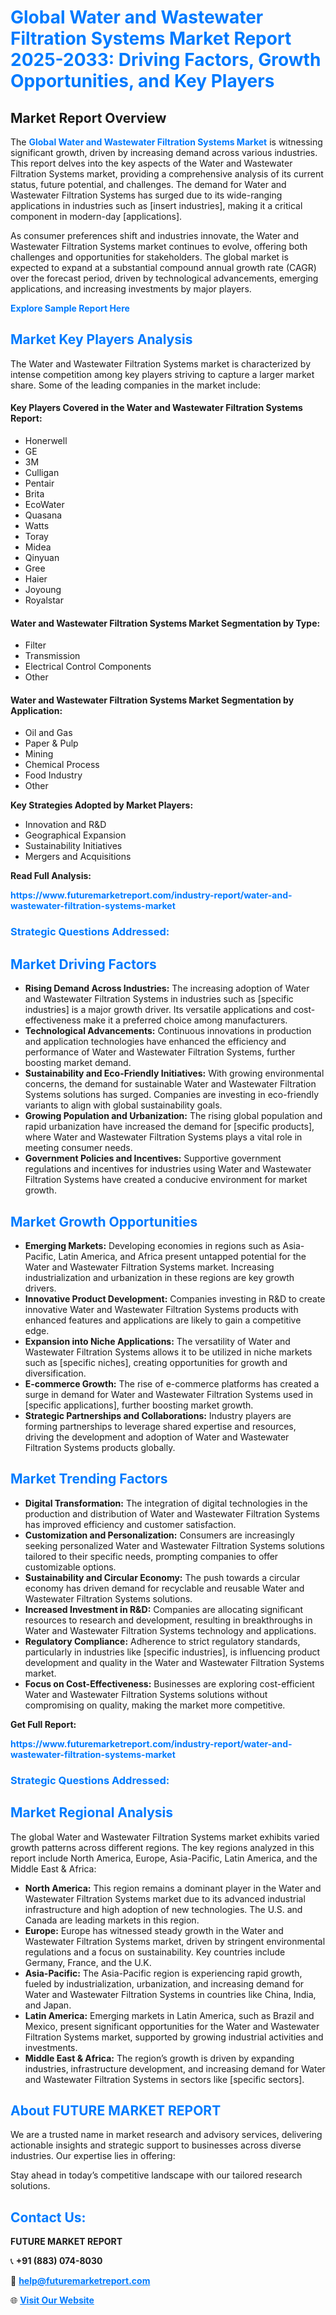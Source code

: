 <h1 style="color: #007BFF;">Global Water and Wastewater Filtration Systems Market Report 2025-2033: Driving Factors, Growth Opportunities, and Key Players</h1>

<section id="overview">
<h2>Market Report Overview</h2>
<p>The <a href="https://www.futuremarketreport.com/industry-report/water-and-wastewater-filtration-systems-market" style="color: #007BFF; text-decoration: none;"><strong>Global Water and Wastewater Filtration Systems Market</strong></a> is witnessing significant growth, driven by increasing demand across various industries. This report delves into the key aspects of the Water and Wastewater Filtration Systems market, providing a comprehensive analysis of its current status, future potential, and challenges. The demand for Water and Wastewater Filtration Systems has surged due to its wide-ranging applications in industries such as [insert industries], making it a critical component in modern-day [applications].</p>
<p>As consumer preferences shift and industries innovate, the Water and Wastewater Filtration Systems market continues to evolve, offering both challenges and opportunities for stakeholders. The global market is expected to expand at a substantial compound annual growth rate (CAGR) over the forecast period, driven by technological advancements, emerging applications, and increasing investments by major players.</p>
</section>

<section id="overview">
<p><a href="https://www.futuremarketreport.com/request-sample/reportId=91177" style="color: #007BFF; text-decoration: none;"><strong>Explore Sample Report Here</strong></a></p>
</section>

<section id="key-players">
<h2 style="color: #007BFF;">Market Key Players Analysis</h2>
<p>The Water and Wastewater Filtration Systems market is characterized by intense competition among key players striving to capture a larger market share. Some of the leading companies in the market include:</p>
<h4>Key Players Covered in the Water and Wastewater Filtration Systems Report:</h4>
<ul><li>Honerwell</li><li>GE</li><li>3M</li><li>Culligan</li><li>Pentair</li><li>Brita</li><li>EcoWater</li><li>Quasana</li><li>Watts</li><li>Toray</li><li>Midea</li><li>Qinyuan</li><li>Gree</li><li>Haier</li><li>Joyoung</li><li>Royalstar</li></ul>
<h4>Water and Wastewater Filtration Systems Market Segmentation by Type:</h4>
<ul><li>Filter</li><li>Transmission</li><li>Electrical Control Components</li><li>Other</li></ul>

<h4>Water and Wastewater Filtration Systems Market Segmentation by Application:</h4>
<ul><li>Oil and Gas</li><li>Paper &amp; Pulp</li><li>Mining</li><li>Chemical Process</li><li>Food Industry</li><li>Other</li></ul>
<p><strong>Key Strategies Adopted by Market Players:</strong></p>
<ul>
<li>Innovation and R&D</li>
<li>Geographical Expansion</li>
<li>Sustainability Initiatives</li>
<li>Mergers and Acquisitions</li>
</ul>
</section>

<section>
<p><strong>Read Full Analysis: </strong></p><a href="https://www.futuremarketreport.com/industry-report/water-and-wastewater-filtration-systems-market" style="color: #007BFF; text-decoration: none;"><strong>https://www.futuremarketreport.com/industry-report/water-and-wastewater-filtration-systems-market</strong></a>
<h3 style="color: #007BFF;">Strategic Questions Addressed:</h3>
</section>

<section id="driving-factors">
<h2 style="color: #007BFF;">Market Driving Factors</h2>
<ul>
<li><strong>Rising Demand Across Industries:</strong> The increasing adoption of Water and Wastewater Filtration Systems in industries such as [specific industries] is a major growth driver. Its versatile applications and cost-effectiveness make it a preferred choice among manufacturers.</li>
<li><strong>Technological Advancements:</strong> Continuous innovations in production and application technologies have enhanced the efficiency and performance of Water and Wastewater Filtration Systems, further boosting market demand.</li>
<li><strong>Sustainability and Eco-Friendly Initiatives:</strong> With growing environmental concerns, the demand for sustainable Water and Wastewater Filtration Systems solutions has surged. Companies are investing in eco-friendly variants to align with global sustainability goals.</li>
<li><strong>Growing Population and Urbanization:</strong> The rising global population and rapid urbanization have increased the demand for [specific products], where Water and Wastewater Filtration Systems plays a vital role in meeting consumer needs.</li>
<li><strong>Government Policies and Incentives:</strong> Supportive government regulations and incentives for industries using Water and Wastewater Filtration Systems have created a conducive environment for market growth.</li>
</ul>
</section>

<section id="growth-opportunities">
<h2 style="color: #007BFF;">Market Growth Opportunities</h2>
<ul>
<li><strong>Emerging Markets:</strong> Developing economies in regions such as Asia-Pacific, Latin America, and Africa present untapped potential for the Water and Wastewater Filtration Systems market. Increasing industrialization and urbanization in these regions are key growth drivers.</li>
<li><strong>Innovative Product Development:</strong> Companies investing in R&D to create innovative Water and Wastewater Filtration Systems products with enhanced features and applications are likely to gain a competitive edge.</li>
<li><strong>Expansion into Niche Applications:</strong> The versatility of Water and Wastewater Filtration Systems allows it to be utilized in niche markets such as [specific niches], creating opportunities for growth and diversification.</li>
<li><strong>E-commerce Growth:</strong> The rise of e-commerce platforms has created a surge in demand for Water and Wastewater Filtration Systems used in [specific applications], further boosting market growth.</li>
<li><strong>Strategic Partnerships and Collaborations:</strong> Industry players are forming partnerships to leverage shared expertise and resources, driving the development and adoption of Water and Wastewater Filtration Systems products globally.</li>
</ul>
</section>

<section id="trending-factors">
<h2 style="color: #007BFF;">Market Trending Factors</h2>
<ul>
<li><strong>Digital Transformation:</strong> The integration of digital technologies in the production and distribution of Water and Wastewater Filtration Systems has improved efficiency and customer satisfaction.</li>
<li><strong>Customization and Personalization:</strong> Consumers are increasingly seeking personalized Water and Wastewater Filtration Systems solutions tailored to their specific needs, prompting companies to offer customizable options.</li>
<li><strong>Sustainability and Circular Economy:</strong> The push towards a circular economy has driven demand for recyclable and reusable Water and Wastewater Filtration Systems solutions.</li>
<li><strong>Increased Investment in R&D:</strong> Companies are allocating significant resources to research and development, resulting in breakthroughs in Water and Wastewater Filtration Systems technology and applications.</li>
<li><strong>Regulatory Compliance:</strong> Adherence to strict regulatory standards, particularly in industries like [specific industries], is influencing product development and quality in the Water and Wastewater Filtration Systems market.</li>
<li><strong>Focus on Cost-Effectiveness:</strong> Businesses are exploring cost-efficient Water and Wastewater Filtration Systems solutions without compromising on quality, making the market more competitive.</li>
</ul>
</section>

<section>
<p><strong>Get Full Report: </strong></p><a href="https://www.futuremarketreport.com/industry-report/water-and-wastewater-filtration-systems-market" style="color: #007BFF; text-decoration: none;"><strong>https://www.futuremarketreport.com/industry-report/water-and-wastewater-filtration-systems-market</strong></a>
<h3 style="color: #007BFF;">Strategic Questions Addressed:</h3>
</section>


<section id="regional-analysis">
<h2 style="color: #007BFF;">Market Regional Analysis</h2>
<p>The global Water and Wastewater Filtration Systems market exhibits varied growth patterns across different regions. The key regions analyzed in this report include North America, Europe, Asia-Pacific, Latin America, and the Middle East & Africa:</p>
<ul>
<li><strong>North America:</strong> This region remains a dominant player in the Water and Wastewater Filtration Systems market due to its advanced industrial infrastructure and high adoption of new technologies. The U.S. and Canada are leading markets in this region.</li>
<li><strong>Europe:</strong> Europe has witnessed steady growth in the Water and Wastewater Filtration Systems market, driven by stringent environmental regulations and a focus on sustainability. Key countries include Germany, France, and the U.K.</li>
<li><strong>Asia-Pacific:</strong> The Asia-Pacific region is experiencing rapid growth, fueled by industrialization, urbanization, and increasing demand for Water and Wastewater Filtration Systems in countries like China, India, and Japan.</li>
<li><strong>Latin America:</strong> Emerging markets in Latin America, such as Brazil and Mexico, present significant opportunities for the Water and Wastewater Filtration Systems market, supported by growing industrial activities and investments.</li>
<li><strong>Middle East & Africa:</strong> The region’s growth is driven by expanding industries, infrastructure development, and increasing demand for Water and Wastewater Filtration Systems in sectors like [specific sectors].</li>
</ul>
</section>

<footer>
<h2 style="color: #007BFF;">About FUTURE MARKET REPORT</h2>
<p>We are a trusted name in market research and advisory services, delivering actionable insights and strategic support to businesses across diverse industries. Our expertise lies in offering:</p>

<p>Stay ahead in today’s competitive landscape with our tailored research solutions.</p>

<h2 style="color: #007BFF;">Contact Us:</h2>
<p><strong>FUTURE MARKET REPORT</strong></p>
<p>📞 <strong>+91 (883) 074-8030</strong></p>
<p>📧 <strong><a href="mailto:help@futuremarketreport.com" style="color: #007BFF;">help@futuremarketreport.com</a></strong></p>
<p>🌐 <strong><a href="https://www.futuremarketreport.com/" style="color: #007BFF;">Visit Our Website</a></strong></p>
</footer>